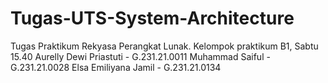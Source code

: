 # Tugas-UTS-System-Architecture
Tugas Praktikum Rekyasa Perangkat Lunak. Kelompok praktikum B1, Sabtu 15.40 Aurelly Dewi Priastuti - G.231.21.0011 Muhammad Saiful - G.231.21.0028 Elsa Emiliyana Jamil - G.231.21.0134
